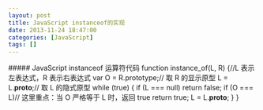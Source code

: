```yaml
---
layout: post
title: JavaScript instanceof的实现
date: 2013-11-24 18:47:00
categories: [JavaScript]
tags: []
---
```


##### JavaScript instanceof 运算符代码
	 function instance_of(L, R) {//L 表示左表达式，R 表示右表达式
	  var O = R.prototype;// 取 R 的显示原型
	  L = L.__proto__;// 取 L 的隐式原型
	  while (true) { 
	    if (L === null) 
	      return false; 
	    if (O === L)// 这里重点：当 O 严格等于 L 时，返回 true 
	      return true; 
	    L = L.__proto__; 
	  } 
	 }




